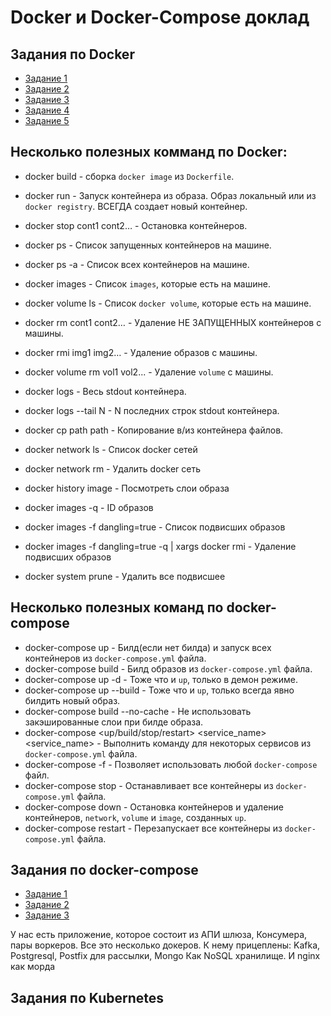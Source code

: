 # Docker и Docker-Compose доклад

## Задания по Docker

* [Задание 1](./docker/task-1)
* [Задание 2](./docker/task-2)
* [Задание 3](./docker/task-3)
* [Задание 4](./docker/task-4)
* [Задание 5](./docker/task-5)


## Несколько полезных комманд по Docker:

* docker build - сборка `docker image` из `Dockerfile`.
* docker run - Запуск контейнера из образа. Образ локальный или из `docker registry`. ВСЕГДА создает новый контейнер.
* docker stop cont1 cont2… - Остановка контейнеров.
* docker ps - Список запущенных контейнеров на машине.
* docker ps -a - Список всех контейнеров на машине.
* docker images - Список `images`, которые есть на машине.
* docker volume ls - Список `docker volume`, которые есть на машине.
* docker rm cont1 cont2… - Удаление НЕ ЗАПУЩЕННЫХ контейнеров с машины.
* docker rmi img1 img2… - Удаление образов с машины.
* docker volume rm vol1 vol2... - Удаление `volume` с машины.
* docker logs - Весь stdout контейнера.
* docker logs --tail N - N последних строк stdout контейнера.
* docker cp path path - Копирование в/из контейнера файлов.
* docker network ls - Список docker сетей
* docker network rm - Удалить docker сеть
* docker history image -  Посмотреть слои образа

* docker images -q - ID образов
* docker images -f dangling=true - Список подвисших образов
* docker images -f dangling=true -q | xargs docker rmi - Удаление подвисших образов
* docker system prune  - Удалить все подвисшее


## Несколько полезных команд по docker-compose

* docker-compose up - Билд(если нет билда) и запуск всех контейнеров из `docker-compose.yml` файла.
* docker-compose build - Билд образов из `docker-compose.yml` файла.
* docker-compose up -d - Тоже что и `up`, только в демон режиме.
* docker-compose up --build - Тоже что и `up`, только всегда явно билдить новый образ.
* docker-compose build --no-cache - Не использовать закэшированные слои при билде образа.
* docker-compose <up/build/stop/restart> <service_name> <service_name> - Выполнить команду для некоторых сервисов из `docker-compose.yml` файла.
* docker-compose <command> -f <path-to-docker-compose> - Позволяет использовать любой `docker-compose` файл.
* docker-compose stop - Останавливает все контейнеры из `docker-compose.yml` файла.
* docker-compose down - Остановка контейнеров и удаление контейнеров, `network`, `volume` и `image`, созданных `up`.
* docker-compose restart - Перезапускает все контейнеры из `docker-compose.yml` файла.


## Задания по docker-compose

* [Задание 1](./docker-compose/task-1)
* [Задание 2](./docker-compose/task-2)
* [Задание 3](./docker-compose/task-3)

У нас есть приложение, которое состоит из АПИ шлюза, Консумера, пары воркеров.
Все это несколько докеров.
К нему прицеплены: Kafka, Postgresql, Postfix для рассылки, Mongo Как NoSQL хранилище.
И nginx как морда


## Задания по Kubernetes
